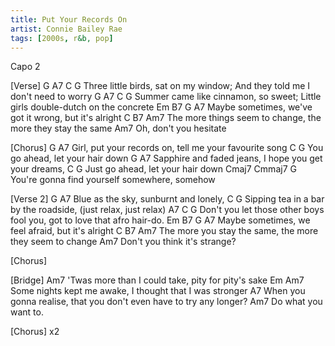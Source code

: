 ```yaml
---
title: Put Your Records On
artist: Connie Bailey Rae
tags: [2000s, r&b, pop]
---
```


Capo 2

[Verse]
G                   A7                C                                      G
Three little birds, sat on my window; And they told me I don't need to worry
G                          A7        C                                         G
Summer came like cinnamon, so sweet; Little girls double-dutch on the concrete
Em    B7         G                   A7
Maybe sometimes, we've got it wrong, but it's alright
C                               B7                         Am7
The more things seem to change, the more they stay the same
Am7
Oh, don't you hesitate

[Chorus]
G                          A7
Girl, put your records on, tell me your favourite song
C                               G
You go ahead, let your hair down
G                         A7
Sapphire and faded jeans, I hope you get your dreams,
C                                 G
Just go ahead, let your hair down
Cmaj7                            Cmmaj7         G
     You're gonna find yourself somewhere, somehow

[Verse 2]
G                   A7
Blue as the sky, sunburnt and lonely, 
C                                     G
Sipping tea in a bar by the roadside,  (just relax, just relax)
                           A7            C                           G
Don't you let those other boys fool you, got to love that afro hair-do.
Em    B7         G                   A7
Maybe sometimes, we feel afraid, but it's alright
C                               B7                         Am7
The more you stay the same, the more they seem to change
Am7
Don't you think it's strange?

[Chorus]

[Bridge]
Am7
'Twas more than I could take, pity for pity's sake
Em                                              Am7
Some nights kept me awake, I thought that I was stronger
                                                    A7
When you gonna realise, that you don't even have to try any longer?
Am7
Do what you want to.

[Chorus] x2
